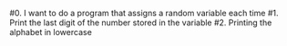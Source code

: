 #0. I want to do a program that assigns a random variable each time
#1. Print the last digit of the number stored in the variable
#2. Printing the alphabet in lowercase

